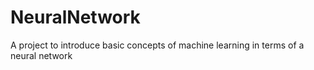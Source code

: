 # NeuralNetwork
A project to introduce basic concepts of machine learning in terms of a neural network

